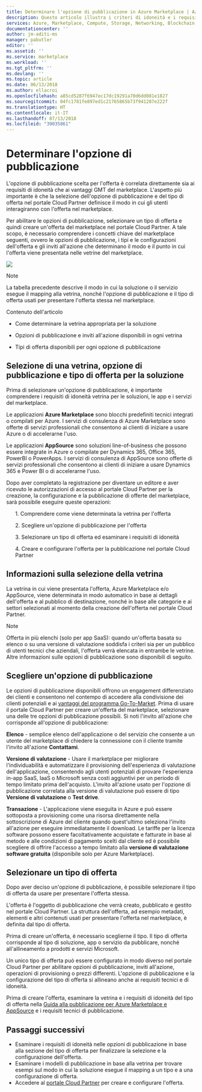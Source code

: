 ```yaml
---
title: Determinare l'opzione di pubblicazione in Azure Marketplace | Azure
description: Questo articolo illustra i criteri di idoneità e i requisiti di pubblicazione per i partner che vogliono comprendere come pubblicare le app in Microsoft Azure Marketplace.
services: Azure, Marketplace, Compute, Storage, Networking, Blockchain, Security
documentationcenter: ''
author: jm-aditi-ms
manager: pabutler
editor: ''
ms.assetid: ''
ms.service: marketplace
ms.workload: ''
ms.tgt_pltfrm: ''
ms.devlang: ''
ms.topic: article
ms.date: 06/13/2018
ms.author: ellacroi
ms.openlocfilehash: a85cd5287f6947ec17dc19291a70d6dd081e1827
ms.sourcegitcommit: 04fc1781fe897ed1c21765865b73f941287e222f
ms.translationtype: HT
ms.contentlocale: it-IT
ms.lasthandoff: 07/13/2018
ms.locfileid: "39035861"
---
```

# <a name="determine-your-publishing-option"></a>Determinare l'opzione di pubblicazione
L'opzione di pubblicazione scelta per l'offerta è correlata direttamente sia ai requisiti di idoneità che ai vantaggi GMT del marketplace. L'aspetto più importante è che la selezione dell'opzione di pubblicazione e del tipo di offerta nel portale Cloud Partner definisce il modo in cui gli utenti interagiranno con l'offerta nel marketplace.

Per abilitare le opzioni di pubblicazione, selezionare un tipo di offerta e quindi creare un'offerta del marketplace nel portale Cloud Partner. A tale scopo, è necessario comprendere i concetti chiave del marketplace seguenti, ovvero le opzioni di pubblicazione, i tipi e le configurazioni dell'offerta e gli inviti all'azione che determinano il modo e il punto in cui l'offerta viene presentata nelle vetrine del marketplace.

![](https://github.com/ellacroi/azure-docs-pr/blob/options-table/articles/marketplace/media/marketplace-publishers-guide/storefronts_options_table.png?raw=true)

>[!Note]
>La tabella precedente descrive il modo in cui la soluzione o il servizio esegue il mapping alla vetrina, nonché l'opzione di pubblicazione e il tipo di offerta usati per presentare l'offerta stessa nel marketplace.


Contenuto dell'articolo
<ul><li>    Come determinare la vetrina appropriata per la soluzione </ul></li>
<ul><li>    Opzioni di pubblicazione e inviti all'azione disponibili in ogni vetrina </ul></li>
<ul><li>    Tipi di offerta disponibili per ogni opzione di pubblicazione </ul></li>


## <a name="selecting-a-storefront-publishing-option-and-offer-type-for-your-solution"></a>Selezione di una vetrina, opzione di pubblicazione e tipo di offerta per la soluzione

Prima di selezionare un'opzione di pubblicazione, è importante comprendere i requisiti di idoneità vetrina per le soluzioni, le app e i servizi del marketplace.

Le applicazioni **Azure Marketplace** sono blocchi predefiniti tecnici integrati o compilati per Azure. I servizi di consulenza di Azure Marketplace sono offerte di servizi professionali che consentono ai clienti di iniziare a usare Azure o di accelerarne l'uso.

Le applicazioni **AppSource** sono soluzioni line-of-business che possono essere integrate in Azure o compilate per Dynamics 365, Office 365, PowerBI o PowerApps. I servizi di consulenza di AppSource sono offerte di servizi professionali che consentono ai clienti di iniziare a usare Dynamics 365 e Power BI o di accelerarne l'uso.

Dopo aver completato la registrazione per diventare un editore e aver ricevuto le autorizzazioni di accesso al portale Cloud Partner per la creazione, la configurazione e la pubblicazione di offerte del marketplace, sarà possibile eseguire queste operazioni:

<ul>1.  Comprendere come viene determinata la vetrina per l'offerta</ul>
<ul>2.  Scegliere un'opzione di pubblicazione per l'offerta</ul>
<ul>3.  Selezionare un tipo di offerta ed esaminare i requisiti di idoneità</ul>
<ul>4.  Creare e configurare l'offerta per la pubblicazione nel portale Cloud Partner</il></ul>

## <a name="understand-storefront-selection"></a>Informazioni sulla selezione della vetrina

La vetrina in cui viene presentata l'offerta, Azure Marketplace e/o AppSource, viene determinata in modo automatico in base ai dettagli dell'offerta e al pubblico di destinazione, nonché in base alle categorie e ai settori selezionati al momento della creazione dell'offerta nel portale Cloud Partner. 

>[!Note]
>Offerta in più elenchi (solo per app SaaS): quando un'offerta basata su elenco o su una versione di valutazione soddisfa i criteri sia per un pubblico di utenti tecnici che aziendali, l'offerta verrà elencata in entrambe le vetrine. Altre informazioni sulle opzioni di pubblicazione sono disponibili di seguito.

## <a name="choose-a-publishing-option"></a>Scegliere un'opzione di pubblicazione

Le opzioni di pubblicazione disponibili offrono un engagement differenziato dei clienti e consentono nel contempo di accedere alla condivisione dei clienti potenziali e ai [vantaggi del programma Go-To-Market](https://partner.microsoft.com/en-US/reach-customers/gtm). Prima di usare il portale Cloud Partner per creare un'offerta del marketplace, selezionare una delle tre opzioni di pubblicazione possibili. Si noti l'invito all'azione che corrisponde all'opzione di pubblicazione:

**Elenco** - semplice elenco dell'applicazione o del servizio che consente a un utente del marketplace di chiedere la connessione con il cliente tramite l'invito all'azione **Contattami**.

**Versione di valutazione** - Usare il marketplace per migliorare l'individuabilità e automatizzare il provisioning dell'esperienza di valutazione dell'applicazione, consentendo agli utenti potenziali di provare l'esperienza in-app SaaS, IaaS o Microsoft senza costi aggiuntivi per un periodo di tempo limitato prima dell'acquisto. L'invito all'azione usato per l'opzione di pubblicazione correlata alla versione di valutazione può essere di tipo **Versione di valutazione** o **Test drive**.

**Transazione** - L'applicazione viene eseguita in Azure e può essere sottoposta a provisioning come una risorsa direttamente nella sottoscrizione di Azure del cliente quando quest'ultimo seleziona l'invito all'azione per eseguire immediatamente il download. Le tariffe per la licenza software possono essere facoltativamente acquistate e fatturate in base al metodo e alle condizioni di pagamento scelti dal cliente ed è possibile scegliere di offrire l'accesso a tempo limitato alla **versione di valutazione software gratuita** (disponibile solo per Azure Marketplace). 

## <a name="select-an-offer-type"></a>Selezionare un tipo di offerta

Dopo aver deciso un'opzione di pubblicazione, è possibile selezionare il tipo di offerta da usare per presentare l'offerta stessa. 

L'offerta è l'oggetto di pubblicazione che verrà creato, pubblicato e gestito nel portale Cloud Partner. La struttura dell'offerta, ad esempio metadati, elementi e altri contenuti usati per presentare l'offerta nel marketplace, è definita dal tipo di offerta.

Prima di creare un'offerta, è necessario sceglierne il tipo. Il tipo di offerta corrisponde al tipo di soluzione, app o servizio da pubblicare, nonché all'allineamento a prodotti e servizi Microsoft. 

Un unico tipo di offerta può essere configurato in modo diverso nel portale Cloud Partner per abilitare opzioni di pubblicazione, inviti all'azione, operazioni di provisioning o prezzi differenti. L'opzione di pubblicazione e la configurazione del tipo di offerta si allineano anche ai requisiti tecnici e di idoneità. 

Prima di creare l'offerta, esaminare la vetrina e i requisiti di idoneità del tipo di offerta nella [Guida alla pubblicazione per Azure Marketplace e AppSource](https://docs.microsoft.com/en-us/azure/marketplace/marketplace-publishers-guide) e i requisiti tecnici di pubblicazione.

## <a name="next-steps"></a>Passaggi successivi

*   Esaminare i requisiti di idoneità nelle opzioni di pubblicazione in base alla sezione del tipo di offerta per finalizzare la selezione e la configurazione dell'offerta.
*   Esaminare i modelli di pubblicazione in base alla vetrina per trovare esempi sul modo in cui la soluzione esegue il mapping a un tipo e a una configurazione di offerta.
*   Accedere al [portale Cloud Partner](https://cloudpartner.azure.com) per creare e configurare l'offerta.



